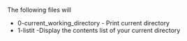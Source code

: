 The following files will
 - 0-current_working_directory - Print current directory
 - 1-listit -Display the contents list of your current directory
